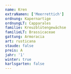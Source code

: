 ```yaml
---
name: Kren
extraNamen: ['Meerrettich']
ordnung: Kapernartige
ordnungLT: Capparales
familie: Kreuzblütengewächse
familieLT: Brassicaceae
gattung: Armoracia
art: rusticana
staude: false
preis: A
jahr: '1'
winter: true
karlsgarten: false
---
```

